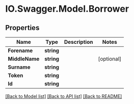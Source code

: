 # IO.Swagger.Model.Borrower
## Properties

Name | Type | Description | Notes
------------ | ------------- | ------------- | -------------
**Forename** | **string** |  | 
**MiddleName** | **string** |  | [optional] 
**Surname** | **string** |  | 
**Token** | **string** |  | 
**Id** | **string** |  | 

[[Back to Model list]](../README.md#documentation-for-models) [[Back to API list]](../README.md#documentation-for-api-endpoints) [[Back to README]](../README.md)

